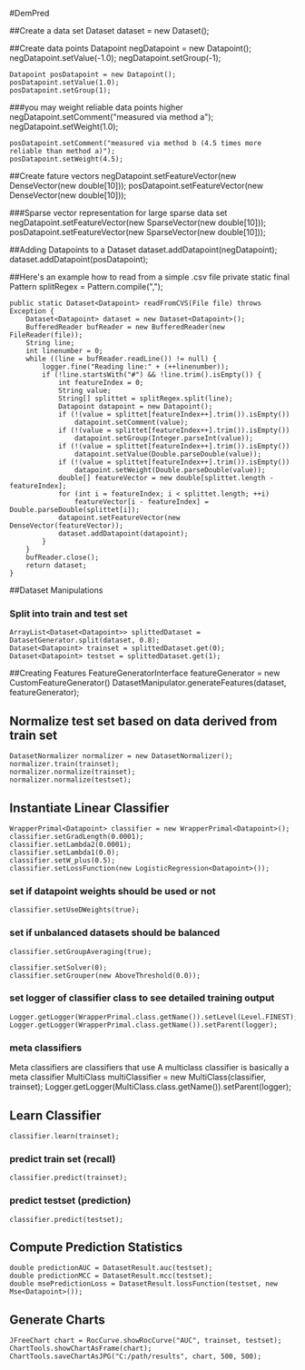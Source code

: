 #DemPred

##Create a data set
	Dataset<Datapoint> dataset = new Dataset<Datapoint>();

##Create data points
	Datapoint negDatapoint = new Datapoint();
	negDatapoint.setValue(-1.0);
	negDatapoint.setGroup(-1);

	Datapoint posDatapoint = new Datapoint();
	posDatapoint.setValue(1.0);
	posDatapoint.setGroup(1);

###you may weight reliable data points higher
	negDatapoint.setComment("measured via method a");
	negDatapoint.setWeight(1.0);

	
	posDatapoint.setComment("measured via method b (4.5 times more reliable than method a)");
	posDatapoint.setWeight(4.5);


	
##Create fature vectors
	negDatapoint.setFeatureVector(new DenseVector(new double[10]));
	posDatapoint.setFeatureVector(new DenseVector(new double[10]));

###Sparse vector representation for large sparse data set
	negDatapoint.setFeatureVector(new SparseVector(new double[10]));
	posDatapoint.setFeatureVector(new SparseVector(new double[10]));

##Adding Datapoints to a Dataset
	dataset.addDatapoint(negDatapoint);
	dataset.addDatapoint(posDatapoint);

##Here's an example how to read from a simple .csv file
	private static final Pattern splitRegex = Pattern.compile(",");

	public static Dataset<Datapoint> readFromCVS(File file) throws Exception {
		Dataset<Datapoint> dataset = new Dataset<Datapoint>();
		BufferedReader bufReader = new BufferedReader(new FileReader(file));
		String line;
		int linenumber = 0;
		while ((line = bufReader.readLine()) != null) {
			logger.fine("Reading line:" + (++linenumber));
			if (!line.startsWith("#") && !line.trim().isEmpty()) {
				int featureIndex = 0;
				String value;
				String[] splittet = splitRegex.split(line);
				Datapoint datapoint = new Datapoint();
				if (!(value = splittet[featureIndex++].trim()).isEmpty())
					datapoint.setComment(value);
				if (!(value = splittet[featureIndex++].trim()).isEmpty())
					datapoint.setGroup(Integer.parseInt(value));
				if (!(value = splittet[featureIndex++].trim()).isEmpty())
					datapoint.setValue(Double.parseDouble(value));
				if (!(value = splittet[featureIndex++].trim()).isEmpty())
					datapoint.setWeight(Double.parseDouble(value));
				double[] featureVector = new double[splittet.length - featureIndex];
				for (int i = featureIndex; i < splittet.length; ++i)
					featureVector[i - featureIndex] = Double.parseDouble(splittet[i]);
				datapoint.setFeatureVector(new DenseVector(featureVector));
				dataset.addDatapoint(datapoint);
			}
		}
		bufReader.close();
		return dataset;
	}

##Dataset Manipulations
### Split into train and test set
	ArrayList<Dataset<Datapoint>> splittedDataset = DatasetGenerator.split(dataset, 0.8);
	Dataset<Datapoint> trainset = splittedDataset.get(0);
	Dataset<Datapoint> testset = splittedDataset.get(1);

##Creating Features
	FeatureGeneratorInterface<Datapoint> featureGenerator = new CustomFeatureGenerator<Datapoint>()
	DatasetManipulator.generateFeatures(dataset, featureGenerator);

## Normalize test set based on data derived from train set
	DatasetNormalizer normalizer = new DatasetNormalizer();
	normalizer.train(trainset);
	normalizer.normalize(trainset);
	normalizer.normalize(testset);

## Instantiate Linear Classifier
	WrapperPrimal<Datapoint> classifier = new WrapperPrimal<Datapoint>();
	classifier.setGradLength(0.0001);
	classifier.setLambda2(0.0001);
	classifier.setLambda1(0.0);
	classifier.setW_plus(0.5);
	classifier.setLossFunction(new LogisticRegression<Datapoint>());
### set if datapoint weights should be used or not
	classifier.setUseDWeights(true);

### set if unbalanced datasets should be balanced
	classifier.setGroupAveraging(true);
	
	classifier.setSolver(0);
	classifier.setGrouper(new AboveThreshold(0.0));

### set logger of classifier class to see detailed training output
	Logger.getLogger(WrapperPrimal.class.getName()).setLevel(Level.FINEST);
	Logger.getLogger(WrapperPrimal.class.getName()).setParent(logger);
	
### meta classifiers
Meta classifiers are classifiers that use A multiclass classifier is basically a meta classifier
	MultiClass<MultigroupDatapoint> multiClassifier = new
	MultiClass<MultigroupDatapoint>(classifier, trainset);
	Logger.getLogger(MultiClass.class.getName()).setParent(logger);
	
## Learn Classifier
	classifier.learn(trainset);

### predict train set (recall)
	classifier.predict(trainset);

### predict testset (prediction)
	classifier.predict(testset);

## Compute Prediction Statistics
	double predictionAUC = DatasetResult.auc(testset);
	double predictionMCC = DatasetResult.mcc(testset);
	double msePredictionLoss = DatasetResult.lossFunction(testset, new Mse<Datapoint>());
## Generate Charts
	JFreeChart chart = RocCurve.showRocCurve("AUC", trainset, testset);
	ChartTools.showChartAsFrame(chart);
	ChartTools.saveChartAsJPG("C:/path/results", chart, 500, 500);